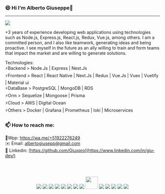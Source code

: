 ### 😄 Hi I'm Alberto Giuseppe👋
<hr/>
<img src="https://readme-typing-svg.herokuapp.com?color=E6B5776697&lines=I'+am+a+Software+developer">

+3 years of experience developing web applications using technologies such as Node.js, Express.js,
React.js, Redux, Vue.js, among others. I am a committed person, and I also like teamwork, generating ideas and being proactive. I see myself in the future as an ally willing to train and form teams that impact the market and are willing to generate solutions.

Technologies:
<br>
⚡Backend > Node.Js | Express | Nest.Js
<br>
⚡Frontend > React | React Native | Next.Js | Redux | Vue.Js | Vuex | Vuetify | Material ui
<br>
⚡DataBase > PostgreSQL | MongoDB | RDS
<br>
⚡Orm > Sequelize | Mongoose | Prisma
<br>
⚡Cloud > AWS | Digital Ocean
<br>
⚡Others > Docker | Grafana | Prometheus | loki | Microservices


### 📫 How to reach me:
📱Wpp: https://wa.me/+51922276249 <br>
✉️ Email: albertogiusepp@gmail.com <br>
🚀 Linkedin: [https://github.com/Giuxpro](https://www.linkedin.com/in/giu-dev/)​​ <br>

<h2 align="center"></h2>
<br>
<p align=center>
<a href="https://www.w3schools.com/html/" target="_blank"><img src="https://img.icons8.com/color/48/000000/html-5.png"/></a>
<a href="https://www.w3schools.com/css/" target="_blank"><img src="https://img.icons8.com/color/48/000000/css3.png"/></a>
<a href="https://www.javascript.com/" target="_blank"><img src="https://img.icons8.com/color/48/000000/javascript.png"/></a>
<a href="https://www.typescriptlang.org/" target="_blank"><img src="https://img.icons8.com/color/48/000000/typescript.png"/></a>
<a href="https://reactjs.org/" target="_blank"><img src="https://img.icons8.com/color/48/000000/react-native.png"/></a>
<a href="https://redux.js.org/" target="_blank"><img src="https://img.icons8.com/color/48/000000/redux.png"/></a>
<a href="https://nodejs.org/" target="_blank"><img src="https://img.icons8.com/color/48/000000/nodejs.png"/></a>
<a href="https://expressjs.com/" target="_blank"><img src="https://media.licdn.com/dms/image/D5612AQHkpTFr4Ehbzg/article-cover_image-shrink_720_1280/0/1699970998525?e=2147483647&v=beta&t=4ym1XhvUf6JOVoogTm-m5XMSrz9j482Zdo1axxjQoFI"/></a>
<a href="https://sequelize.org/" target="_blank"><img width="40px" src="https://s2.qwant.com/thumbr/0x380/f/1/def6e5a6cedacd5856251aeaef7e52119bf19a4f70ada987080f4a3db8e074/sequelize-logo-png-transparent.png?u=https%3A%2F%2Fcdn.freebiesupply.com%2Flogos%2Flarge%2F2x%2Fsequelize-logo-png-transparent.png&q=0&b=1&p=0&a=0"/></a>
<a href="https://www.postgresql.org/" target="_blank"><img src="https://morbeb.com/wp-content/uploads/2024/04/postgresql.png"/></a>
<a href="https://www.mongodb.com/" target="_blank"><img src="https://img.icons8.com/color/48/000000/mongodb.png"/></a>
<a href="https://mui.com/" target="_blank"><img src="https://img.icons8.com/color/48/000000/material-ui.png"/></a>
<a href="https://getbootstrap.com/" target="_blank"><img src="https://img.icons8.com/color/48/000000/bootstrap.png"/></a>
<a href="https://github.com/" target="_blank"><img src="https://img.icons8.com/color/48/000000/github.png"/></a>
<br>
</p>
